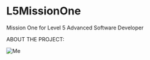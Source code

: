 # L5MissionOne

Mission One for Level 5 Advanced Software Developer

ABOUT THE PROJECT:

<html>
<body>
<img alt="Me" src="/Me picture.jpg" />
</body>
</html>
